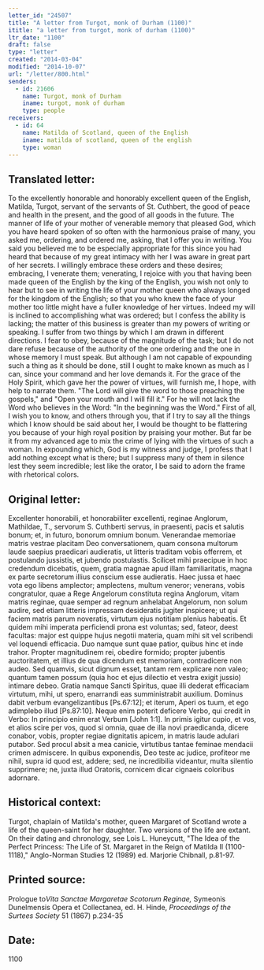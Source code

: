 ```yaml
---
letter_id: "24507"
title: "A letter from Turgot, monk of Durham (1100)"
ititle: "a letter from turgot, monk of durham (1100)"
ltr_date: "1100"
draft: false
type: "letter"
created: "2014-03-04"
modified: "2014-10-07"
url: "/letter/800.html"
senders:
  - id: 21606
    name: Turgot, monk of Durham
    iname: turgot, monk of durham
    type: people
receivers:
  - id: 64
    name: Matilda of Scotland, queen of the English
    iname: matilda of scotland, queen of the english
    type: woman
---
```

<h2> Translated letter:</h2>To the excellently honorable and honorably excellent queen of the English, Matilda, Turgot, servant of the servants of St. Cuthbert, the good of peace and health in the present, and the good of all goods in the future.
The manner of life of your mother of venerable memory that pleased God, which you have heard spoken of so often with the harmonious praise of many, you asked me, ordering, and ordered me, asking, that I offer you in writing.  You said you believed me to be especially appropriate for this since you had heard that because of my great intimacy with her I was aware in great part of her secrets.  I willingly embrace these orders and these desires; embracing, I venerate them; venerating, I rejoice with you that having been made queen of the English by the king of the English, you wish not only to hear but to see in writing the life of your mother queen who always longed for the kingdom of the English; so that you who knew the face of your mother too little might have a fuller knowledge of her virtues.
Indeed my will is inclined to accomplishing what was ordered; but I confess the ability is lacking; the matter of this business is greater than my powers of writing or speaking.  I suffer from two things by which I am drawn in different directions.  I fear to obey, because of the magnitude of the task; but I do not dare refuse because of the authority of the one ordering and the one in whose memory I must speak.  But although I am not capable of expounding such a thing as it should be done, still I ought to make known as much as I can, since your command and her love demands it.  For the grace of the Holy Spirit, which gave her the power of virtues, will furnish me, I hope, with help to narrate them.  "The Lord will give the word to those preaching the gospels," and "Open your mouth and I will fill it."  For he will not lack the Word who believes in the Word:  "In the beginning was the Word."
First of all, I wish you to know, and others through you, that if I try to say all the things which I know should be said about her, I would be thought to be flattering you because of your high royal position by praising your mother.  But far be it from my advanced age to mix the crime of lying with the virtues of such a woman.  In expounding which, God is my witness and judge, I profess that I add nothing except what is there; but I suppress many of them in silence lest they seem incredible; lest like the orator, I be said to adorn the frame with rhetorical colors.
<h2 class="mt-4"> Original letter:</h2>Excellenter honorabili, et honorabiliter excellenti, reginae Anglorum, Mathildae, T., servorum S. Cuthberti servus, in praesenti, pacis et salutis bonum; et, in futuro, bonorum omnium bonum.
Venerandae memoriae matris vestrae placitam Deo conversationem, quam consona multorum laude saepius praedicari audieratis, ut litteris traditam vobis offerrem, et postulando jussistis, et jubendo postulastis.  Scilicet mihi praecipue in hoc credendum dicebatis, quem, gratia magnae apud illam familiaritatis, magna ex parte secretorum illius conscium esse audieratis.  Haec jussa et haec vota ego libens amplector; amplectens, multum veneror; venerans, vobis congratulor, quae a Rege Angelorum constituta regina Anglorum, vitam matris reginae, quae semper ad regnum anhelabat Angelorum, non solum audire, sed etiam litteris impressam desideratis jugiter inspicere; ut qui faciem matris parum noveratis, virtutum ejus notitiam plenius habeatis.  Et quidem mihi imperata perficiendi prona est voluntas; sed, fateor, deest facultas:  major est quippe hujus negotii materia, quam mihi sit vel scribendi vel loquendi efficacia.  Duo namque sunt quae patior, quibus hinc et inde trahor.  Propter magnitudinem rei, obedire formido; propter jubentis auctoritatem, et illius de qua dicendum est memoriam, contradicere non audeo.  Sed quamvis, sicut dignum esset, tantam rem explicare non valeo; quantum tamen possum (quia hoc et ejus dilectio et vestra exigit jussio) intimare debeo.  Gratia namque Sancti Spiritus, quae illi dederat efficaciam virtutum, mihi, ut spero, enarrandi eas sumministrabit auxilium.  Dominus dabit verbum evangelizantibus [Ps.67:12]; et iterum, Aperi os tuum, et ego adimplebo illud [Ps.87:10].  Neque enim poterit deficere Verbo, qui credit in Verbo:  In principio enim erat Verbum [John 1:1].  In primis igitur cupio, et vos, et alios scire per vos, quod si omnia, quae de illa novi praedicanda, dicere conabor, vobis, propter regiae dignitatis apicem, in matris laude adulari putabor.  Sed procul absit a mea canicie, virtutibus tantae feminae mendacii crimen admiscere.  In quibus exponendis, Deo teste ac judice, profiteor me nihil, supra id quod est, addere; sed, ne incredibilia videantur, multa silentio supprimere; ne, juxta illud Oratoris, cornicem dicar cignaeis coloribus adornare.
<h2 class="mt-4"> Historical context:</h2>Turgot, chaplain of Matilda's mother, queen Margaret of Scotland wrote a life of the queen-saint for her daughter. Two versions of the life are extant.  On their dating and chronology, see Lois L. Huneycutt, "The Idea of the Perfect Princess:  The Life of St. Margaret in the Reign of Matilda II (1100-1118)," Anglo-Norman Studies 12 (1989) ed. Marjorie Chibnall, p.81-97.
<h2 class="mt-4"> Printed source:</h2><p>Prologue to<em>Vita Sanctae Margaretae Scotorum Reginae,</em> Symeonis Dunelmensis Opera et Collectanea, ed. H. Hinde, <em>Proceedings of the Surtees Society</em> 51 (1867) p.234-35</p><h2 class="mt-4"> Date:</h2>1100